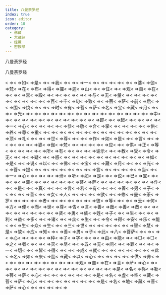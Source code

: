 ```yaml
---
title: 八曼荼罗经
index: true
icon: editor
order: 10
category:
  - 佛藏
  - 大藏经
  - 经藏
  - 密教部
---
```


  八曼荼罗经  

八曼荼罗经  

< =>< =>如< =>是< =>< =>我< =>< =>< =>一< =>< =>< =>< =>< =>< =>婆< =>伽< =>梵< =>在< =>布< =>得< =>攞< =>迦< =>山< =>< =>住< =>< =>观< =>自< =>在< =>< =>< =>宫< =>殿< =>< =>< =>< =>< =>< =>与< =>无< =>量< =>< =>< =>< =>< =>< =>< =>< =>< =>< =>百< =>千< =>句< =>致< =>< =>菩< =>萨< =>前< =>后< =>< =>围< =>绕< =>< =>< =>时< =>有< =>菩< =>萨< =>名< =>宝< =>藏< =>月< =>< =>< =>光< =>< =>< =>< =>< =>< =>< =>< =>< =>< =>< =>< =>< =>< =>< =>< =>中< =>< =>< =>< =>< =>< =>< =>< =>< =>< =>< =>< =>即< =>< =>起< =>< =>< =>< =>< =>一< =>心< =>< =>< =>< =>< =>恭< =>敬< =>合< =>掌< =>< =>< =>< =>< =>供< =>养< =>尊< =>重< =>< =>< =>< =>< =>< =>< =>< =>< =>< =>< =>< =>< =>< =>< =>顶< =>礼< =>< =>< =>世< =>尊< =>< =>< =>作< =>如< =>是< =>< =>言< =>< =>< =>< =>< =>< =>婆< =>伽< =>梵< =>< =>< =>< =>< =>应< =>< =>供< =>正< =>等< =>< =>< =>< =>< =>所< =>有< =>< =>< =>< =>谕示< =>< =>教< =>受< =>令< =>无< =>< =>< =>疑< =>< =>惑< =>< =>< =>< =>< =>< =>< =>< =>< =>< =>< =>如< =>是< =>< =>说< =>以< =>< =>佛< =>< =>宝< =>< =>藏< =>月< =>< =>< =>光< =>< =>菩< =>提< =>< =>< =>< =>< =>< =>< =>< =>言< =>< =>< =>< =>< =>当< =>< =>一< =>心< =>< =>< =>< =>谛< =>听< =>如< =>是< =>< =>说< =>已< =>宝< =>< =>< =>< =>藏< =>< =>< =>< =>< =>< =>菩< =>萨< =>< =>< =>< =>< =>< =>< =>作< =>< =>是< =>< =>真< =>< =>< =>言< =>若< =>有< =>< =>< =>善< =>男< =>子< =>< =>< =>< =>善< =>< =>女< =>人< =>< =>< =>< =>欲< =>< =>修< =>曼< =>荼< =>罗< =>< =>< =>< =>者< =>< =>< =>< =>< =>< =>彼< =>等< =>< =>< =>云< =>何< =>方< =>便< =>而< =>世< =>尊< =>告< =>言< =>善< =>哉< =>善< =>哉< =>< =>< =>< =>< =>< =>< =>< =>< =>贤< =>勇< =>族< =>姓< =>子< =>< =>生< =>< =>< =>利< =>益< =>多< =>< =>诸< =>< =>众< =>生< =>< =>令< =>得< =>安< =>乐< =>能< =>< =>生< =>众< =>生< =>< =>三< =>世< =>< =>< =>< =>< =>< =>智< =>慧< =>是< =>故< =>应< =>知< =>< =>善< =>男< =>子< =>此< =>八< =>菩萨< =>< =>< =>< =>心< =>< =>< =>< =>种< =>子< =>字< =>< =>< =>由< =>能< =>< =>□< =>□< =>之< =>者< =>< =>< =>灭< =>尽< =>< =>五< =>无< =>间< =>< =>罪< =>< =>< =>一< =>切< =>< =>皆< =>得< =>< =>< =>成< =>就< =>< =>< =>< =>< =>< =>< =>此< =>名< =>如< =>来< =>胎< =>藏< =>以< =>心< =>< =>< =>< =>< =>供< =>养< =>< =>< =>< =>< =>< =>< =>< =>< =>< =>观< =>自< =>在< =>菩< =>萨< =>心< =>< =>< =>< =>< =>< =>< =>< =>< =>< =>< =>< =>< =>< =>< =>是< =>名< =>弥< =>勒< =>菩< =>萨< =>心< =>< =>< =>< =>< =>< =>< =>是< =>名< =>虚< =>空< =>藏< =>菩< =>萨< =>心< =>< =>< =>< =>< =>< =>< =>< =>是< =>名< =>地< =>藏< =>菩< =>萨< =>心< =>< =>< =>< =>< =>  
